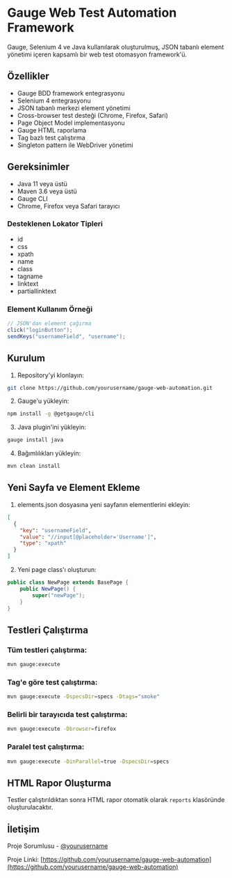 # Gauge Web Test Automation Framework

Gauge, Selenium 4 ve Java kullanılarak oluşturulmuş, JSON tabanlı element yönetimi içeren kapsamlı bir web test otomasyon framework'ü.

## Özellikler

- Gauge BDD framework entegrasyonu
- Selenium 4 entegrasyonu
- JSON tabanlı merkezi element yönetimi
- Cross-browser test desteği (Chrome, Firefox, Safari)
- Page Object Model implementasyonu
- Gauge HTML raporlama
- Tag bazlı test çalıştırma
- Singleton pattern ile WebDriver yönetimi

## Gereksinimler

- Java 11 veya üstü
- Maven 3.6 veya üstü
- Gauge CLI
- Chrome, Firefox veya Safari tarayıcı


### Desteklenen Lokator Tipleri
- id
- css
- xpath
- name
- class
- tagname
- linktext
- partiallinktext

### Element Kullanım Örneği
```java
// JSON'dan element çağırma
click("loginButton");
sendKeys("usernameField", "username");
```

## Kurulum

1. Repository'yi klonlayın:
```bash
git clone https://github.com/yourusername/gauge-web-automation.git
```

2. Gauge'u yükleyin:
```bash
npm install -g @getgauge/cli
```

3. Java plugin'ini yükleyin:
```bash
gauge install java
```

4. Bağımlılıkları yükleyin:
```bash
mvn clean install
```

## Yeni Sayfa ve Element Ekleme

1. elements.json dosyasına yeni sayfanın elementlerini ekleyin:
```json
[
  {
    "key": "usernameField",
    "value": "//input[@placeholder='Username']",
    "type": "xpath"
  } 
]
```

2. Yeni page class'ı oluşturun:
```java
public class NewPage extends BasePage {
    public NewPage() {
        super("newPage");
    }
}
```

## Testleri Çalıştırma

### Tüm testleri çalıştırma:
```bash
mvn gauge:execute
```

### Tag'e göre test çalıştırma:
```bash
mvn gauge:execute -DspecsDir=specs -Dtags="smoke"
```

### Belirli bir tarayıcıda test çalıştırma:
```bash
mvn gauge:execute -Dbrowser=firefox
```

### Paralel test çalıştırma:
```bash
mvn gauge:execute -DinParallel=true -DspecsDir=specs
```

## HTML Rapor Oluşturma

Testler çalıştırıldıktan sonra HTML rapor otomatik olarak `reports` klasöründe oluşturulacaktır.


## İletişim

Proje Sorumlusu - [@yourusername](https://github.com/yourusername)

Proje Linki: [https://github.com/yourusername/gauge-web-automation](https://github.com/yourusername/gauge-web-automation)